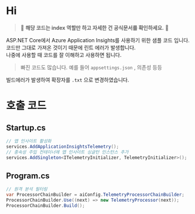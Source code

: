 # Hi

> 🚨 **해당 코드는 index 역할만 하고 자세한 건 공식문서를 확인하세요.** 🚨

ASP.NET Core에서 Azure Application Insights를 사용하기 위한 샘플 코드 입니다.  
코드만 그대로 가져온 것이기 때문에 린트 에러가 발생합니다.  
나중에 사용할 때 코드를 잘 이해하고 사용하면 됩니다.

> 빠진 코드도 많습니다. 예를 들어 `appsettings.json` , 의존성 등등

빌드에러가 발생하여 확장자를 `.txt` 으로 변경하였습니다.

# 호출 코드

## Startup.cs

```c#
// 앱 인사이트 활성화
services.AddApplicationInsightsTelemetry();
// 종속성 주입 컨테이너에 앱 인사이트 싱글턴 인스턴스 추가
services.AddSingleton<ITelemetryInitializer, TelemetryInitializer>();
```

## Program.cs

```c#
// 원격 분석 필터링
var ProcessorChainBuilder = aiConfig.TelemetryProcessorChainBuilder;
ProcessorChainBuilder.Use((next) => new TelemetryProcessor(next));
ProcessorChainBuilder.Build();
```
